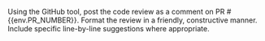 Using the GitHub tool, post the code review as a comment on PR #{{env.PR_NUMBER}}.
Format the review in a friendly, constructive manner.
Include specific line-by-line suggestions where appropriate.
